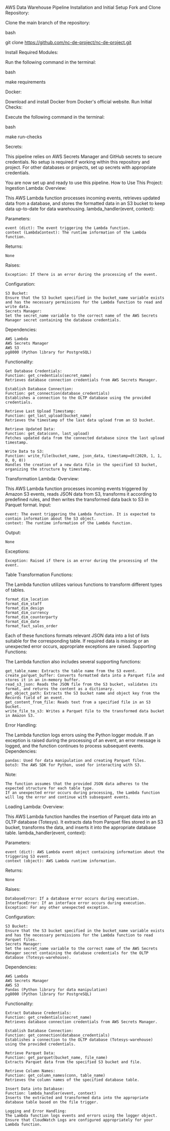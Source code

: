 AWS Data Warehouse Pipeline
Installation and Initial Setup
Fork and Clone Repository:

Clone the main branch of the repository:

bash

git clone https://github.com/nc-de-project/nc-de-project.git

Install Required Modules:

Run the following command in the terminal:

bash

make requirements

Docker:

Download and install Docker from Docker's official website.
Run Initial Checks:

Execute the following command in the terminal:

bash

make run-checks

Secrets:

This pipeline relies on AWS Secrets Manager and GitHub secrets to secure credentials. No setup is required if working within this repository and project. For other databases or projects, set up secrets with appropriate credentials.

You are now set up and ready to use this pipeline.
How to Use This Project:
Ingestion Lambda:
Overview:

This AWS Lambda function processes incoming events, retrieves updated data from a database, and stores the formatted data in an S3 bucket to keep data up-to-date for data warehousing.
lambda_handler(event, context):

Parameters:

    event (dict): The event triggering the Lambda function.
    context (LambdaContext): The runtime information of the Lambda function.

Returns:

    None

Raises:

    Exception: If there is an error during the processing of the event.

Configuration:

    S3 Bucket:
    Ensure that the S3 bucket specified in the bucket_name variable exists and has the necessary permissions for the Lambda function to read and write data.
    Secrets Manager:
    Set the secret_name variable to the correct name of the AWS Secrets Manager secret containing the database credentials.

Dependencies:

    AWS Lambda
    AWS Secrets Manager
    AWS S3
    pg8000 (Python library for PostgreSQL)

Functionality:

    Get Database Credentials:
    Function: get_credentials(secret_name)
    Retrieves database connection credentials from AWS Secrets Manager.

    Establish Database Connection:
    Function: get_connection(database_credentials)
    Establishes a connection to the OLTP database using the provided credentials.

    Retrieve Last Upload Timestamp:
    Function: get_last_upload(bucket_name)
    Retrieves the timestamp of the last data upload from an S3 bucket.

    Retrieve Updated Data:
    Function: get_data(conn, last_upload)
    Fetches updated data from the connected database since the last upload timestamp.

    Write Data to S3:
    Function: write_file(bucket_name, json_data, timestamp=dt(2020, 1, 1, 0, 0, 0))
    Handles the creation of a new data file in the specified S3 bucket, organizing the structure by timestamp.

Transformation Lambda:
Overview:

This AWS Lambda function processes incoming events triggered by Amazon S3 events, reads JSON data from S3, transforms it according to predefined rules, and then writes the transformed data back to S3 in Parquet format.
Input:

    event: The event triggering the Lambda function. It is expected to contain information about the S3 object.
    context: The runtime information of the Lambda function.

Output:

    None

Exceptions:

    Exception: Raised if there is an error during the processing of the event.

Table Transformation Functions:

The Lambda function utilizes various functions to transform different types of tables.

    format_dim_location
    format_dim_staff
    format_dim_design
    format_dim_currency
    format_dim_counterparty
    format_dim_date
    format_fact_sales_order

Each of these functions formats relevant JSON data into a list of lists suitable for the corresponding table. If required data is missing or an unexpected error occurs, appropriate exceptions are raised.
Supporting Functions:

The Lambda function also includes several supporting functions:

    get_table_name: Extracts the table name from the S3 event.
    create_parquet_buffer: Converts formatted data into a Parquet file and stores it in an in-memory buffer.
    read_s3_json: Reads the JSON file from the S3 bucket, validates its format, and returns the content as a dictionary.
    get_object_path: Extracts the S3 bucket name and object key from the Records field of an event.
    get_content_from_file: Reads text from a specified file in an S3 bucket.
    write_file_to_s3: Writes a Parquet file to the transformed data bucket in Amazon S3.

Error Handling:

The Lambda function logs errors using the Python logger module. If an exception is raised during the processing of an event, an error message is logged, and the function continues to process subsequent events.
Dependencies:

    pandas: Used for data manipulation and creating Parquet files.
    boto3: The AWS SDK for Python, used for interacting with S3.

Note:

    The function assumes that the provided JSON data adheres to the expected structure for each table type.
    If an unexpected error occurs during processing, the Lambda function will log the error and continue with subsequent events.

Loading Lambda:
Overview:

This AWS Lambda function handles the insertion of Parquet data into an OLTP database (Totesys). It extracts data from Parquet files stored in an S3 bucket, transforms the data, and inserts it into the appropriate database table.
lambda_handler(event, context):

Parameters:

    event (dict): AWS Lambda event object containing information about the triggering S3 event.
    context (object): AWS Lambda runtime information.

Returns:

    None

Raises:

    DatabaseError: If a database error occurs during execution.
    InterfaceError: If an interface error occurs during execution.
    Exception: For any other unexpected exception.

Configuration:

    S3 Bucket:
    Ensure that the S3 bucket specified in the bucket_name variable exists and has the necessary permissions for the Lambda function to read Parquet files.
    Secrets Manager:
    Set the secret_name variable to the correct name of the AWS Secrets Manager secret containing the database credentials for the OLTP database (Totesys-warehouse).

Dependencies:

    AWS Lambda
    AWS Secrets Manager
    AWS S3
    Pandas (Python library for data manipulation)
    pg8000 (Python library for PostgreSQL)

Functionality:

    Extract Database Credentials:
    Function: get_credentials(secret_name)
    Retrieves database connection credentials from AWS Secrets Manager.

    Establish Database Connection:
    Function: get_connection(database_credentials)
    Establishes a connection to the OLTP database (Totesys-warehouse) using the provided credentials.

    Retrieve Parquet Data:
    Function: get_parquet(bucket_name, file_name)
    Extracts Parquet data from the specified S3 bucket and file.

    Retrieve Column Names:
    Function: get_column_names(conn, table_name)
    Retrieves the column names of the specified database table.

    Insert Data into Database:
    Function: lambda_handler(event, context)
    Inserts the extracted and transformed data into the appropriate database table based on the file trigger.

    Logging and Error Handling:
    The Lambda function logs events and errors using the logger object. Ensure that CloudWatch Logs are configured appropriately for your Lambda function.